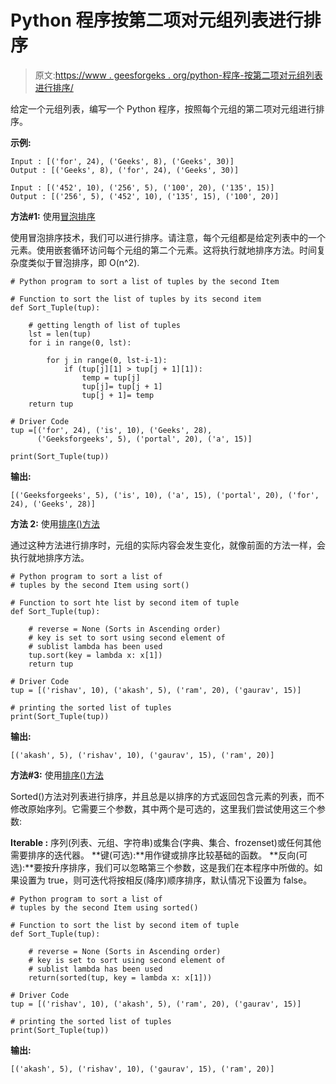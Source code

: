 # Python 程序按第二项对元组列表进行排序

> 原文:[https://www . geesforgeks . org/python-程序-按第二项对元组列表进行排序/](https://www.geeksforgeeks.org/python-program-to-sort-a-list-of-tuples-by-second-item/)

给定一个元组列表，编写一个 Python 程序，按照每个元组的第二项对元组进行排序。

**示例:**

```
Input : [('for', 24), ('Geeks', 8), ('Geeks', 30)] 
Output : [('Geeks', 8), ('for', 24), ('Geeks', 30)]

Input : [('452', 10), ('256', 5), ('100', 20), ('135', 15)]
Output : [('256', 5), ('452', 10), ('135', 15), ('100', 20)]
```

**方法#1:** 使用[冒泡排序](https://www.geeksforgeeks.org/bubble-sort/)

使用冒泡排序技术，我们可以进行排序。请注意，每个元组都是给定列表中的一个元素。使用嵌套循环访问每个元组的第二个元素。这将执行就地排序方法。时间复杂度类似于冒泡排序，即 O(n^2).

```
# Python program to sort a list of tuples by the second Item

# Function to sort the list of tuples by its second item
def Sort_Tuple(tup): 

    # getting length of list of tuples
    lst = len(tup) 
    for i in range(0, lst): 

        for j in range(0, lst-i-1): 
            if (tup[j][1] > tup[j + 1][1]): 
                temp = tup[j] 
                tup[j]= tup[j + 1] 
                tup[j + 1]= temp 
    return tup 

# Driver Code 
tup =[('for', 24), ('is', 10), ('Geeks', 28), 
      ('Geeksforgeeks', 5), ('portal', 20), ('a', 15)] 

print(Sort_Tuple(tup)) 
```

**输出:**

```
[('Geeksforgeeks', 5), ('is', 10), ('a', 15), ('portal', 20), ('for', 24), ('Geeks', 28)]
```

**方法 2:** 使用[排序()方法](https://www.geeksforgeeks.org/sort-in-python/)

通过这种方法进行排序时，元组的实际内容会发生变化，就像前面的方法一样，会执行就地排序方法。

```
# Python program to sort a list of
# tuples by the second Item using sort() 

# Function to sort hte list by second item of tuple
def Sort_Tuple(tup): 

    # reverse = None (Sorts in Ascending order) 
    # key is set to sort using second element of 
    # sublist lambda has been used 
    tup.sort(key = lambda x: x[1]) 
    return tup 

# Driver Code 
tup = [('rishav', 10), ('akash', 5), ('ram', 20), ('gaurav', 15)] 

# printing the sorted list of tuples
print(Sort_Tuple(tup)) 
```

**输出:**

```
[('akash', 5), ('rishav', 10), ('gaurav', 15), ('ram', 20)]
```

**方法#3:** 使用[排序()方法](https://www.geeksforgeeks.org/sorted-function-python/)

Sorted()方法对列表进行排序，并且总是以排序的方式返回包含元素的列表，而不修改原始序列。它需要三个参数，其中两个是可选的，这里我们尝试使用这三个参数:

**Iterable :** 序列(列表、元组、字符串)或集合(字典、集合、frozenset)或任何其他需要排序的迭代器。
**键(可选):**用作键或排序比较基础的函数。
**反向(可选):**要按升序排序，我们可以忽略第三个参数，这是我们在本程序中所做的。如果设置为 true，则可迭代将按相反(降序)顺序排序，默认情况下设置为 false。

```
# Python program to sort a list of
# tuples by the second Item using sorted() 

# Function to sort the list by second item of tuple
def Sort_Tuple(tup): 

    # reverse = None (Sorts in Ascending order) 
    # key is set to sort using second element of 
    # sublist lambda has been used 
    return(sorted(tup, key = lambda x: x[1]))  

# Driver Code 
tup = [('rishav', 10), ('akash', 5), ('ram', 20), ('gaurav', 15)] 

# printing the sorted list of tuples
print(Sort_Tuple(tup)) 
```

**输出:**

```
[('akash', 5), ('rishav', 10), ('gaurav', 15), ('ram', 20)]
```